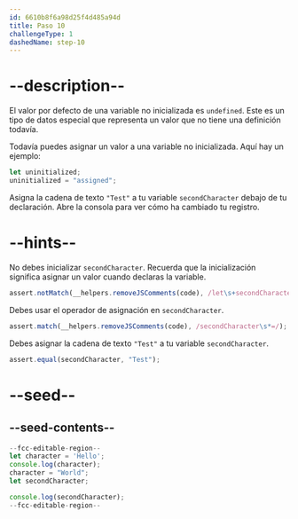 ```yaml
---
id: 6610b8f6a98d25f4d485a94d
title: Paso 10
challengeType: 1
dashedName: step-10
---
```


# --description--

El valor por defecto de una variable no inicializada es `undefined`. Este es un tipo de datos especial que representa un valor que no tiene una definición todavía.

Todavía puedes asignar un valor a una variable no inicializada. Aquí hay un ejemplo:

```js
let uninitialized;
uninitialized = "assigned";
```

Asigna la cadena de texto `"Test"` a tu variable `secondCharacter` debajo de tu declaración. Abre la consola para ver cómo ha cambiado tu registro.

# --hints--

No debes inicializar `secondCharacter`. Recuerda que la inicialización significa asignar un valor cuando declaras la variable.

```js
assert.notMatch(__helpers.removeJSComments(code), /let\s+secondCharacter\s*=/);
```

Debes usar el operador de asignación en `secondCharacter`.

```js
assert.match(__helpers.removeJSComments(code), /secondCharacter\s*=/);
```

Debes asignar la cadena de texto `"Test"` a tu variable `secondCharacter`.

```js
assert.equal(secondCharacter, "Test");
```

# --seed--

## --seed-contents--

```js
--fcc-editable-region--
let character = 'Hello';
console.log(character);
character = "World";
let secondCharacter;

console.log(secondCharacter);
--fcc-editable-region--
```
